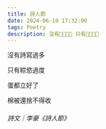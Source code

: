 ```yaml
---
title: 詩人節
date: 2024-06-10 17:32:00
tags: Poetry
description: 沒有🔲🔲🔲🔲 只有🔲🔲🔲🔲
---
```


沒有詩寫過多

只有粽慾過度

蛋都立好了

棉被還捨不得收

###### 詩文｜李豪《詩人節》